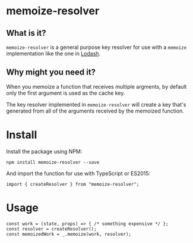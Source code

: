 # memoize-resolver

## What is it?

`memoize-resolver` is a general purpose key resolver for use with a `memoize` implementation like the one in [Lodash](https://lodash.com/docs/#memoize).

## Why might you need it?

When you memoize a function that receives multiple argments, by default only the first argument is used as the cache key.

The key resolver implemented in `memoize-resolver` will create a key that's generated from all of the arguments received by the memoized function.

# Install

Install the package using NPM:

```
npm install memoize-resolver --save
```

And import the function for use with TypeScript or ES2015:

```
import { createResolver } from "memoize-resolver";
```

# Usage

```
const work = (state, props) => { /* something expensive */ };
const resolver = createResolver();
const memoizedWork = _.memoize(work, resolver);
```